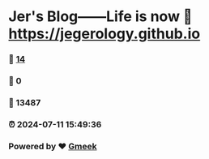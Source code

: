 # Jer's Blog——Life is now :link: https://jegerology.github.io 
### :page_facing_up: [14](https://jegerology.github.io/tag.html) 
### :speech_balloon: 0 
### :hibiscus: 13487 
### :alarm_clock: 2024-07-11 15:49:36 
### Powered by :heart: [Gmeek](https://github.com/Meekdai/Gmeek)

